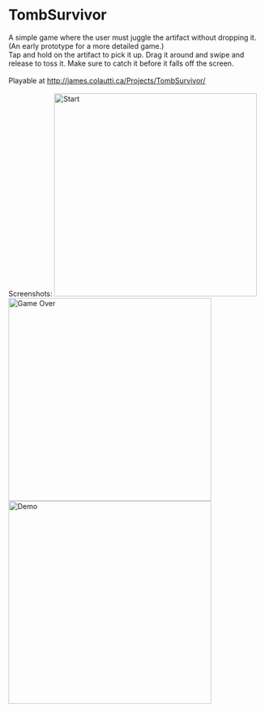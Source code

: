 # TombSurvivor
A simple game where the user must juggle the artifact without dropping it. (An early prototype for a more detailed game.)
<br>
Tap and hold on the artifact to pick it up. Drag it around and swipe and release to toss it. Make sure to catch it before it falls off the screen.
<br><br>
Playable at http://james.colautti.ca/Projects/TombSurvivor/
<br><br>
Screenshots:
<img src="https://github.com/james-colautti/Computer-Vision-Testing/blob/master/examples/preview1.png" height="400" alt="Start">
<img src="https://github.com/james-colautti/Computer-Vision-Testing/blob/master/examples/preview2.png" height="400" alt="Game Over">
<img src="https://github.com/james-colautti/Computer-Vision-Testing/blob/master/examples/preview3.png" height="400" alt="Demo">
